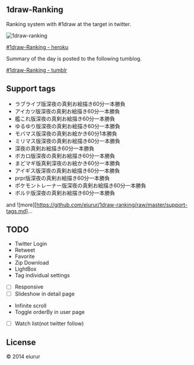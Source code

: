1draw-Ranking
------

Ranking system with #1draw at the target in twitter.

![1draw-ranking](https://dl.dropboxusercontent.com/u/31717228/images/1draw/llls60.jpg)

<a href="http://ldraw-ranking.herokuapp.com" target="_blank">#1draw-Ranking - heroku</a>

Summary of the day is posted to the following tumblog.

<a href="http://eiua-1dr.tumblr.com/" target="_blank">#1draw-Ranking - tumblr</a>

Support tags
-------

- ラブライブ版深夜の真剣お絵描き60分一本勝負
- アイカツ版深夜の真剣お絵描き60分一本勝負
- 艦これ版深夜の真剣お絵描き60分一本勝負
- ゆるゆり版深夜の真剣お絵描き60分一本勝負
- モバマス版深夜の真剣お絵かき60分1本勝負
- ミリマス版深夜の真剣お絵描き60分一本勝負
- 深夜の真剣お絵描き60分一本勝負
- ボカロ版深夜の真剣お絵描き60分一本勝負
- まどマギ版真剣深夜のお絵かき60分一本勝負
- アイギス版深夜の真剣お絵描き60分一本勝負
- prpr版深夜の真剣お絵描き60分一本勝負
- ポケモントレーナー版深夜の真剣お絵描き60分一本勝負
- ボルテ版深夜の真剣お絵描き60分一本勝負

and ![more][https://github.com/eiurur/1draw-ranking/raw/master/support-tags.md]...

TODO
------

- Twitter Login
- Retweet
- Favorite
- Zip Download
- LightBox
- Tag individual settings
- [ ] Responsive
- [ ] Slideshow in detail page
- Infinite scroll
- Toggle orderBy in user page
- [ ] Watch list(not twitter follow)

License
------

© 2014 eiurur
